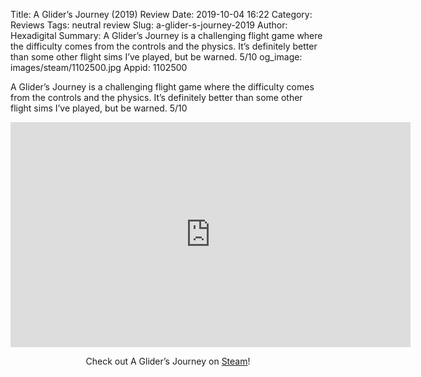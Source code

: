 Title: A Glider’s Journey (2019) Review
Date: 2019-10-04 16:22
Category: Reviews
Tags: neutral review
Slug: a-glider-s-journey-2019
Author: Hexadigital
Summary: A Glider’s Journey is a challenging flight game where the difficulty comes from the controls and the physics. It’s definitely better than some other flight sims I’ve played, but be warned. 5/10
og_image: images/steam/1102500.jpg
Appid: 1102500

A Glider’s Journey is a challenging flight game where the difficulty comes from the controls and the physics. It’s definitely better than some other flight sims I’ve played, but be warned. 5/10

<center><iframe src="https://www.youtube.com/embed/kt2DbrjKsgw?feature=oembed" allow="accelerometer; autoplay; encrypted-media; gyroscope; picture-in-picture" width="640" height="360" frameborder="0"></iframe>

Check out A Glider’s Journey on [Steam](https://store.steampowered.com/app/1102500/?curator_clanid=34633900)!</center>
